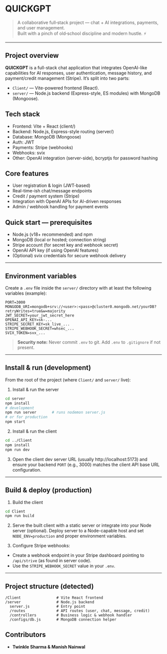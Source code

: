 
# QUICKGPT

> A collaborative full‑stack project — chat + AI integrations, payments, and user management.  
> Built with a pinch of old‑school discipline and modern hustle. ⚡

---

## Project overview

**QUICKGPT** is a full-stack chat application that integrates OpenAI-like capabilities for AI responses, user authentication, message history, and payment/credit management (Stripe). It’s split into two parts:

- `Client/` — Vite-powered frontend (React).
- `server/` — Node.js backend (Express-style, ES modules) with MongoDB (Mongoose).

## Tech stack

- Frontend: Vite + React (client/)
- Backend: Node.js, Express-style routing (server/)
- Database: MongoDB (Mongoose)
- Auth: JWT
- Payments: Stripe (webhooks)
- Webhooks: svix 
- Other: OpenAI integration (server-side), bcryptjs for password hashing

## Core features

- User registration & login (JWT-based)
- Real-time-ish chat/message endpoints
- Credit / payment system (Stripe)
- Integration with OpenAI APIs for AI-driven responses
- Admin / webhook handling for payment events

## Quick start — prerequisites

- Node.js (v18+ recommended) and npm
- MongoDB (local or hosted; connection string)
- Stripe account (for secret key and webhook secret)
- OpenAI API key (if using OpenAI features)
- (Optional) svix credentials for secure webhook delivery

---

## Environment variables

Create a `.env` file inside the `server/` directory with at least the following variables (example):

```
PORT=3000
MONGODB_URI=mongodb+srv://<user>:<pass>@cluster0.mongodb.net/yourDB?retryWrites=true&w=majority
JWT_SECRET=your_jwt_secret_here
OPENAI_API_KEY=sk-...
STRIPE_SECRET_KEY=sk_live_...
STRIPE_WEBHOOK_SECRET=whsec_...
SVIX_TOKEN=svx_...
```

> **Security note:** Never commit `.env` to git. Add `.env` to `.gitignore` if not present.

---

## Install & run (development)

From the root of the project (where `Client/` and `server/` live):

1. Install & run the server
```bash
cd server
npm install
# development
npm run server       # runs nodemon server.js
# or for production
npm start
```

2. Install & run the client
```bash
cd ../Client
npm install
npm run dev
```

3. Open the client dev server URL (usually http://localhost:5173) and ensure your backend `PORT` (e.g., 3000) matches the client API base URL configuration.

---

## Build & deploy (production)

1. Build the client
```bash
cd Client
npm run build
```

2. Serve the built client with a static server or integrate into your Node server (optional). Deploy server to a Node-capable host and set `NODE_ENV=production` and proper environment variables.

3. Configure Stripe webhooks:
- Create a webhook endpoint in your Stripe dashboard pointing to `/api/strive` (as found in server code).
- Use the `STRIPE_WEBHOOK_SECRET` value in your `.env`.

---

## Project structure (detected)

```
/Client                # Vite React frontend
/server                # Node.js backend
  server.js            # Entry point
  /routes              # API routes (user, chat, message, credit)
  /controllers         # Business logic & webhook handler
  /configs/db.js       # MongoDB connection helper
```




## Contributors

- **Twinkle Sharma & Manish Nainwal**

